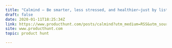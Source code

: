 ```yaml
---
title: "Calmind — Be smarter, less stressed, and healthier—just by listening!"
draft: false
date: 2020-01-11T18:25:34Z
link: https://www.producthunt.com/posts/calmind?utm_medium=RSS&utm_source=hune
site: www.producthunt.com
topic: product hunt  

---
```

